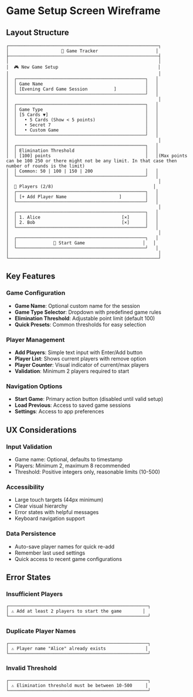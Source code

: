 # Game Setup Screen Wireframe

## Layout Structure

```
┌─────────────────────────────────────────────────────────┐
│                    📱 Game Tracker                      │
├─────────────────────────────────────────────────────────┤
│                                                         │
│  🎮 New Game Setup                                      │
│                                                         │
│  ┌─────────────────────────────────────────────────┐   │
│  │ Game Name                                       │   │
│  │ [Evening Card Game Session          ]           │   │
│  └─────────────────────────────────────────────────┘   │
│                                                         │
│  ┌─────────────────────────────────────────────────┐   │
│  │ Game Type                                       │   │
│  │ [5 Cards ▼]                                     │   │
│  │   • 5 Cards (Show < 5 points)                   │   │
│  │   • Secret 7                                    │   │
│  │   • Custom Game                                 │   │
│  └─────────────────────────────────────────────────┘   │
│                                                         │
│  ┌─────────────────────────────────────────────────┐   │
│  │ Elimination Threshold                           │   │
│  │ [100] points                                    │   │(Max points can be 100 250 or there might not be any limit. In that case then number of rounds is the limit)
│  │ Common: 50 | 100 | 150 | 200                    │   │
│  └─────────────────────────────────────────────────┘   │
│                                                         │
│  👥 Players (2/8)                                      │
│  ┌─────────────────────────────────────────────────┐   │
│  │ [+ Add Player Name                    ]         │   │
│  └─────────────────────────────────────────────────┘   │
│                                                         │
│  ┌─────────────────────────────────────────────────┐   │
│  │ 1. Alice                               [×]      │   │
│  │ 2. Bob                                 [×]      │   │
│  └─────────────────────────────────────────────────┘   │
│                                                         │
│  ┌─────────────────────────────────────────────────┐   │
│  │              🚀 Start Game                      │   │
│  └─────────────────────────────────────────────────┘   │
│                                                         │
└─────────────────────────────────────────────────────────┘
```

## Key Features

### Game Configuration
- **Game Name**: Optional custom name for the session
- **Game Type Selector**: Dropdown with predefined game rules
- **Elimination Threshold**: Adjustable point limit (default 100)
- **Quick Presets**: Common thresholds for easy selection

### Player Management
- **Add Players**: Simple text input with Enter/Add button
- **Player List**: Shows current players with remove option
- **Player Counter**: Visual indicator of current/max players
- **Validation**: Minimum 2 players required to start

### Navigation Options
- **Start Game**: Primary action button (disabled until valid setup)
- **Load Previous**: Access to saved game sessions
- **Settings**: Access to app preferences

## UX Considerations

### Input Validation
- Game name: Optional, defaults to timestamp
- Players: Minimum 2, maximum 8 recommended
- Threshold: Positive integers only, reasonable limits (10-500)

### Accessibility
- Large touch targets (44px minimum)
- Clear visual hierarchy
- Error states with helpful messages
- Keyboard navigation support

### Data Persistence
- Auto-save player names for quick re-add
- Remember last used settings
- Quick access to recent game configurations

## Error States

### Insufficient Players
```
┌─────────────────────────────────────────────────────┐
│ ⚠️ Add at least 2 players to start the game        │
└─────────────────────────────────────────────────────┘
```

### Duplicate Player Names
```
┌─────────────────────────────────────────────────────┐
│ ⚠️ Player name "Alice" already exists               │
└─────────────────────────────────────────────────────┘
```

### Invalid Threshold
```
┌─────────────────────────────────────────────────────┐
│ ⚠️ Elimination threshold must be between 10-500     │
└─────────────────────────────────────────────────────┘

